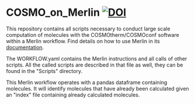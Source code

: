 # COSMO_on_Merlin [![DOI](https://zenodo.org/badge/615009405.svg)](https://zenodo.org/badge/latestdoi/615009405)
This repository contains all scripts necessary to conduct large scale computation of molecules with the COSMOtherm/COSMOconf software within a Merlin workflow. Find details on how to use Merlin in its [documentation](https://merlin.readthedocs.io/en/latest/merlin_workflows.html).

The WORKFLOW.yaml contains the Merlin instructions and all calls of other scripts. All the called scripts are described in that file as well, they can be found in the "Scripts" directory.

This Merlin workflow operates with a pandas dataframe containing molecules. It will identify molecules that have already been calculated given an "index" file containing already calculated molecules.
